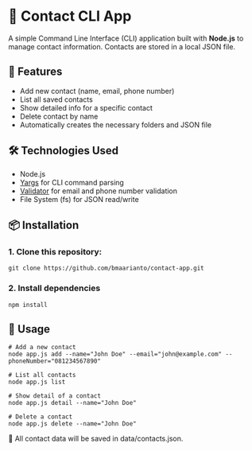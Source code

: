 # 📇 Contact CLI App

A simple Command Line Interface (CLI) application built with **Node.js** to manage contact information. Contacts are stored in a local JSON file.

## 🚀 Features

- Add new contact (name, email, phone number)
- List all saved contacts
- Show detailed info for a specific contact
- Delete contact by name
- Automatically creates the necessary folders and JSON file

## 🛠️ Technologies Used

- Node.js
- [Yargs](https://github.com/yargs/yargs) for CLI command parsing
- [Validator](https://www.npmjs.com/package/validator) for email and phone number validation
- File System (fs) for JSON read/write

## 📦 Installation

### 1. Clone this repository:

```
git clone https://github.com/bmaarianto/contact-app.git
```

### 2. Install dependencies

```
npm install
```

## 🧪 Usage

```
# Add a new contact
node app.js add --name="John Doe" --email="john@example.com" --phoneNumber="081234567890"

# List all contacts
node app.js list

# Show detail of a contact
node app.js detail --name="John Doe"

# Delete a contact
node app.js delete --name="John Doe"
```

📁 All contact data will be saved in data/contacts.json.
